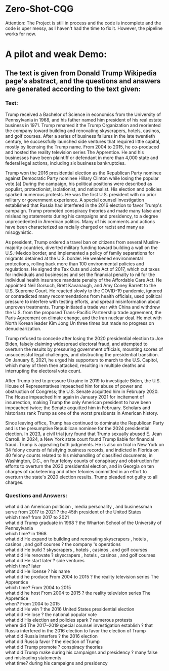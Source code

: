 # Zero-Shot-CQG

Attention: The Project is still in process and the code is incomplete and the code is uper messy, as I haven't had the time to fix it.
However, the pipeline works for now. 

# A pilot and weak Demo:
## The text is given from Donald Trump Wikipedia page's abstract, and the questions and answers are generated according to the text given:

### Text:
Trump received a Bachelor of Science in economics from the University of Pennsylvania in 1968, and his father named him president of his real estate business in 1971. Trump renamed it the Trump Organization and reoriented the company toward building and renovating skyscrapers, hotels, casinos, and golf courses. After a series of business failures in the late twentieth century, he successfully launched side ventures that required little capital, mostly by licensing the Trump name. From 2004 to 2015, he co-produced and hosted the reality television series The Apprentice. He and his businesses have been plaintiff or defendant in more than 4,000 state and federal legal actions, including six business bankruptcies.

Trump won the 2016 presidential election as the Republican Party nominee against Democratic Party nominee Hillary Clinton while losing the popular vote.[a] During the campaign, his political positions were described as populist, protectionist, isolationist, and nationalist. His election and policies sparked numerous protests. He was the first U.S. president with no prior military or government experience. A special counsel investigation established that Russia had interfered in the 2016 election to favor Trump's campaign. Trump promoted conspiracy theories and made many false and misleading statements during his campaigns and presidency, to a degree unprecedented in American politics. Many of his comments and actions have been characterized as racially charged or racist and many as misogynistic.

As president, Trump ordered a travel ban on citizens from several Muslim-majority countries, diverted military funding toward building a wall on the U.S.–Mexico border, and implemented a policy of family separations for migrants detained at the U.S. border. He weakened environmental protections, rolling back more than 100 environmental policies and regulations. He signed the Tax Cuts and Jobs Act of 2017, which cut taxes for individuals and businesses and set the financial penalty to nil for the individual health insurance mandate penalty of the Affordable Care Act. He appointed Neil Gorsuch, Brett Kavanaugh, and Amy Coney Barrett to the U.S. Supreme Court. He reacted slowly to the COVID-19 pandemic, ignored or contradicted many recommendations from health officials, used political pressure to interfere with testing efforts, and spread misinformation about unproven treatments. Trump initiated a trade war with China and withdrew the U.S. from the proposed Trans-Pacific Partnership trade agreement, the Paris Agreement on climate change, and the Iran nuclear deal. He met with North Korean leader Kim Jong Un three times but made no progress on denuclearization.

Trump refused to concede after losing the 2020 presidential election to Joe Biden, falsely claiming widespread electoral fraud, and attempted to overturn the results by pressuring government officials, mounting scores of unsuccessful legal challenges, and obstructing the presidential transition. On January 6, 2021, he urged his supporters to march to the U.S. Capitol, which many of them then attacked, resulting in multiple deaths and interrupting the electoral vote count.

After Trump tried to pressure Ukraine in 2019 to investigate Biden, the U.S. House of Representatives impeached him for abuse of power and obstruction of Congress; the U.S. Senate acquitted him in February 2020. The House impeached him again in January 2021 for incitement of insurrection, making Trump the only American president to have been impeached twice; the Senate acquitted him in February. Scholars and historians rank Trump as one of the worst presidents in American history.

Since leaving office, Trump has continued to dominate the Republican Party and is the presumptive Republican nominee for the 2024 presidential election. In 2023, a civil trial jury found that Trump sexually abused E. Jean Carroll. In 2024, a New York state court found Trump liable for financial fraud. Trump is appealing both judgments. He is also on trial in New York on 34 felony counts of falsifying business records, and indicted in Florida on 40 felony counts related to his mishandling of classified documents, in Washington, D.C., on four felony counts of conspiracy and obstruction for efforts to overturn the 2020 presidential election, and in Georgia on ten charges of racketeering and other felonies committed in an effort to overturn the state's 2020 election results. Trump pleaded not guilty to all charges.


### Questions and Answers:
what did an American politician , media personality , and businessman serve from 2017 to 2021 ? the 45th president of the United States <br />
which time? from 2017 to 2021 <br />
what did Trump graduate in 1968 ? the Wharton School of the University of Pennsylvania <br />
which time? in 1968 <br />
what did He expand to building and renovating skyscrapers , hotels , casinos , and golf courses ? the company 's operations <br />
what did He build ? skyscrapers , hotels , casinos , and golf courses <br />
what did He renovate ? skyscrapers , hotels , casinos , and golf courses <br />
what did He start later ? side ventures <br />
which time? later <br />
what did He license ? his name <br />
what did he produce From 2004 to 2015 ? the reality television series The Apprentice <br />
which time? From 2004 to 2015 <br />
what did he host From 2004 to 2015 ? the reality television series The Apprentice <br />
when? From 2004 to 2015 <br />
what did He win ? the 2016 United States presidential election <br />
what did He lose ? the national popular vote <br />
what did His election and policies spark ? numerous protests <br />
where did The 2017–2019 special counsel investigation establish ? that Russia interfered in the 2016 election to favor the election of Trump <br />
what did Russia interfere ? the 2016 election <br />
what did Russia favor ? the election of Trump <br />
what did Trump promote ? conspiracy theories <br />
what did Trump make during his campaigns and presidency ? many false and misleading statements <br />
what time? during his campaigns and presidency <br />
